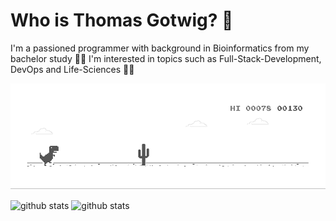 # Who is Thomas Gotwig? 🤠

I'm a passioned programmer with background in Bioinformatics from my bachelor study 👨‍🎓 I'm interested in topics such as Full-Stack-Development, DevOps and Life-Sciences 🐍✨

![image](https://raw.githubusercontent.com/TGotwig/tgotwig/master/dino.gif)

![github stats](https://github-readme-stats.vercel.app/api/top-langs/?username=tgotwig&show_icons=true)
![github stats](https://github-readme-stats.vercel.app/api?username=tgotwig&show_icons=true)
